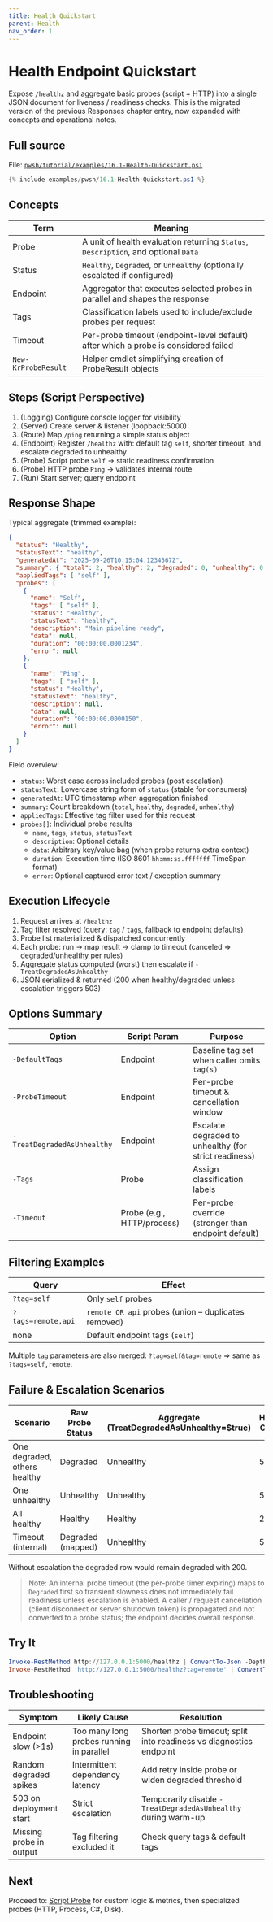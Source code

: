 ```yaml
---
title: Health Quickstart
parent: Health
nav_order: 1
---
```


# Health Endpoint Quickstart

Expose `/healthz` and aggregate basic probes (script + HTTP) into a single JSON document for liveness / readiness checks.
This is the migrated version of the previous Responses chapter entry, now expanded with concepts and
operational notes.

## Full source

File: [`pwsh/tutorial/examples/16.1-Health-Quickstart.ps1`][16.1-Health-Quickstart.ps1]

```powershell
{% include examples/pwsh/16.1-Health-Quickstart.ps1 %}
```

## Concepts

| Term | Meaning |
|------|---------|
| Probe | A unit of health evaluation returning `Status`, `Description`, and optional `Data` |
| Status | `Healthy`, `Degraded`, or `Unhealthy` (optionally escalated if configured) |
| Endpoint | Aggregator that executes selected probes in parallel and shapes the response |
| Tags | Classification labels used to include/exclude probes per request |
| Timeout | Per-probe timeout (endpoint-level default) after which a probe is considered failed |
| `New-KrProbeResult` | Helper cmdlet simplifying creation of ProbeResult objects |

## Steps (Script Perspective)

1. (Logging) Configure console logger for visibility
2. (Server) Create server & listener (loopback:5000)
3. (Route) Map `/ping` returning a simple status object
4. (Endpoint) Register `/healthz` with: default tag `self`, shorter timeout, and escalate degraded to unhealthy
5. (Probe) Script probe `Self` -> static readiness confirmation
6. (Probe) HTTP probe `Ping` -> validates internal route
7. (Run) Start server; query endpoint

## Response Shape

Typical aggregate (trimmed example):

```json
{
  "status": "Healthy",
  "statusText": "healthy",
  "generatedAt": "2025-09-26T10:15:04.1234567Z",
  "summary": { "total": 2, "healthy": 2, "degraded": 0, "unhealthy": 0 },
  "appliedTags": [ "self" ],
  "probes": [
    {
      "name": "Self",
      "tags": [ "self" ],
      "status": "Healthy",
      "statusText": "healthy",
      "description": "Main pipeline ready",
      "data": null,
      "duration": "00:00:00.0001234",
      "error": null
    },
    {
      "name": "Ping",
      "tags": [ "self" ],
      "status": "Healthy",
      "statusText": "healthy",
      "description": null,
      "data": null,
      "duration": "00:00:00.0000150",
      "error": null
    }
  ]
}
```

Field overview:

- `status`: Worst case across included probes (post escalation)
- `statusText`: Lowercase string form of `status` (stable for consumers)
- `generatedAt`: UTC timestamp when aggregation finished
- `summary`: Count breakdown (`total`, `healthy`, `degraded`, `unhealthy`)
- `appliedTags`: Effective tag filter used for this request
- `probes[]`: Individual probe results
  - `name`, `tags`, `status`, `statusText`
  - `description`: Optional details
  - `data`: Arbitrary key/value bag (when probe returns extra context)
  - `duration`: Execution time (ISO 8601 `hh:mm:ss.fffffff` TimeSpan format)
  - `error`: Optional captured error text / exception summary

## Execution Lifecycle

1. Request arrives at `/healthz`
2. Tag filter resolved (query: `tag` / `tags`, fallback to endpoint defaults)
3. Probe list materialized & dispatched concurrently
4. Each probe: run -> map result -> clamp to timeout (canceled => degraded/unhealthy per rules)
5. Aggregate status computed (worst) then escalate if `-TreatDegradedAsUnhealthy`
6. JSON serialized & returned (200 when healthy/degraded unless escalation triggers 503)

## Options Summary

| Option | Script Param | Purpose |
|--------|--------------|---------|
| `-DefaultTags` | Endpoint | Baseline tag set when caller omits `tag(s)` |
| `-ProbeTimeout` | Endpoint | Per-probe timeout & cancellation window |
| `-TreatDegradedAsUnhealthy` | Endpoint | Escalate degraded to unhealthy (for strict readiness) |
| `-Tags` | Probe | Assign classification labels |
| `-Timeout` | Probe (e.g., HTTP/process) | Per-probe override (stronger than endpoint default) |

## Filtering Examples

| Query | Effect |
|-------|--------|
| `?tag=self` | Only `self` probes |
| `?tags=remote,api` | `remote OR api` probes (union – duplicates removed) |
| none | Default endpoint tags (`self`) |

Multiple `tag` parameters are also merged: `?tag=self&tag=remote` ⇒ same as `?tags=self,remote`.

## Failure & Escalation Scenarios

| Scenario | Raw Probe Status | Aggregate (TreatDegradedAsUnhealthy=$true) | HTTP Code |
|----------|------------------|-------------------------------------------|-----------|
| One degraded, others healthy | Degraded | Unhealthy | 503 |
| One unhealthy | Unhealthy | Unhealthy | 503 |
| All healthy | Healthy | Healthy | 200 |
| Timeout (internal) | Degraded (mapped) | Unhealthy | 503 |

Without escalation the degraded row would remain degraded with 200.

> Note: An internal probe timeout (the per-probe timer expiring) maps to `Degraded` first so transient
> slowness does not immediately fail readiness unless escalation is enabled. A caller / request
> cancellation (client disconnect or server shutdown token) is propagated and not converted to a probe
> status; the endpoint decides overall response.

## Try It

```powershell
Invoke-RestMethod http://127.0.0.1:5000/healthz | ConvertTo-Json -Depth 4
Invoke-RestMethod 'http://127.0.0.1:5000/healthz?tag=remote' | ConvertTo-Json -Depth 4
```

## Troubleshooting

| Symptom | Likely Cause | Resolution |
|---------|--------------|-----------|
| Endpoint slow (>1s) | Too many long probes running in parallel | Shorten probe timeout; split into readiness vs diagnostics endpoint |
| Random degraded spikes | Intermittent dependency latency | Add retry inside probe or widen degraded threshold |
| 503 on deployment start | Strict escalation | Temporarily disable `-TreatDegradedAsUnhealthy` during warm-up |
| Missing probe in output | Tag filtering excluded it | Check query tags & default tags |

## Next

Proceed to: [Script Probe](./2.Health-Script-Probe) for custom logic & metrics, then specialized probes (HTTP, Process, C#, Disk).

[16.1-Health-Quickstart.ps1]: /pwsh/tutorial/examples/16.1-Health-Quickstart.ps1
